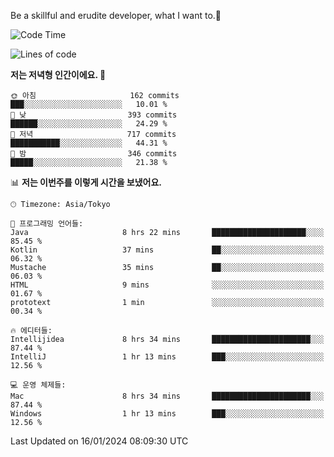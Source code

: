 Be a skillful and erudite developer, what I want to.👶

<!--START_SECTION:waka-->
![Code Time](http://img.shields.io/badge/Code%20Time-417%20hrs%2037%20mins-blue)

![Lines of code](https://img.shields.io/badge/%EC%A0%80%EB%8A%94%20%EC%97%AC%ED%83%9C%EA%B9%8C%EC%A7%80%20-756.0%20thousand%20%EC%A4%84%EC%9D%98%20%EC%BD%94%EB%93%9C%EB%A5%BC%20%EC%9E%91%EC%84%B1%ED%96%88%EC%96%B4%EC%9A%94.-blue)

**저는 저녁형 인간이에요. 🦉** 

```text
🌞 아침                     162 commits         ███░░░░░░░░░░░░░░░░░░░░░░   10.01 % 
🌆 낮　                     393 commits         ██████░░░░░░░░░░░░░░░░░░░   24.29 % 
🌃 저녁                     717 commits         ███████████░░░░░░░░░░░░░░   44.31 % 
🌙 밤　                     346 commits         █████░░░░░░░░░░░░░░░░░░░░   21.38 % 
```


📊 **저는 이번주를 이렇게 시간을 보냈어요.** 

```text
🕑︎ Timezone: Asia/Tokyo

💬 프로그래밍 언어들: 
Java                     8 hrs 22 mins       █████████████████████░░░░   85.45 % 
Kotlin                   37 mins             ██░░░░░░░░░░░░░░░░░░░░░░░   06.32 % 
Mustache                 35 mins             ██░░░░░░░░░░░░░░░░░░░░░░░   06.03 % 
HTML                     9 mins              ░░░░░░░░░░░░░░░░░░░░░░░░░   01.67 % 
prototext                1 min               ░░░░░░░░░░░░░░░░░░░░░░░░░   00.34 % 

🔥 에디터들: 
Intellijidea             8 hrs 34 mins       ██████████████████████░░░   87.44 % 
IntelliJ                 1 hr 13 mins        ███░░░░░░░░░░░░░░░░░░░░░░   12.56 % 

💻 운영 체제들: 
Mac                      8 hrs 34 mins       ██████████████████████░░░   87.44 % 
Windows                  1 hr 13 mins        ███░░░░░░░░░░░░░░░░░░░░░░   12.56 % 
```


 Last Updated on 16/01/2024 08:09:30 UTC
<!--END_SECTION:waka-->
